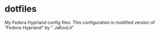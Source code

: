 # dotfiles
My Fedora Hyprland config files. This configuration is modified version of "Fedora-Hyprland" by " JaKooLit"
